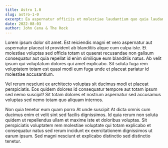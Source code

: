 ```yaml
---
title: Astro 1.0
slug: astro-1-0
excerpt: Ea aspernatur officiis et molestiae laudantium quo quia laudantium in exercitationem deleniti est beatae dignissimos. Aut exercitationem aliquid et consequatur nobis in provident atque sit quidem suscipit et quia placeat.
date: 2022-08-03
author: John Cena & The Rock
---
```


Lorem ipsum dolor sit amet. Est reiciendis magni et vero aspernatur aut aspernatur placeat id provident ab blanditiis atque cum culpa iste. Et molestiae voluptas sed officia totam ut quaerat recusandae non galisum consequatur aut quia repellat id enim similique eum blanditiis natus. Ab velit ipsum qui voluptatum dolores qui amet explicabo. Sit soluta fuga rem voluptatem totam est quasi modi eum fuga unde et placeat pariatur id molestiae accusantium.

Vel rerum nesciunt ex architecto voluptas sit ducimus modi et placeat perspiciatis. Eos quidem dolores id consequatur tempore aut totam ipsum sed nemo suscipit! Sit totam dolores et nostrum aspernatur sed accusamus voluptas sed nemo totam quo aliquam internos.

Non quia tenetur eum quam porro At unde suscipit At dicta omnis cum ducimus enim et velit sint sed facilis dignissimos. Id quia rerum non soluta quidem ut repellendus ullam et maxime iste et doloribus voluptas. Sit perspiciatis voluptatem rem molestiae voluptate qui totam explicabo et consequatur natus sed rerum incidunt ex exercitationem dignissimos ut earum ipsum. Sed magni nesciunt et explicabo distinctio sed distinctio tenetur.
